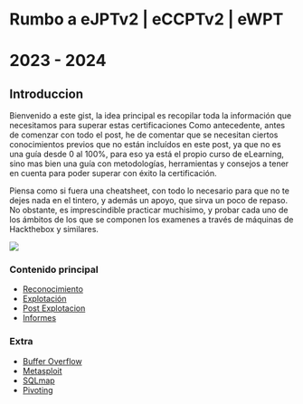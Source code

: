 # Rumbo a eJPTv2 | eCCPTv2 | eWPT
# 2023 - 2024
## Introduccion

Bienvenido a este gist, la idea principal es recopilar toda la información que necesitamos para superar estas certificaciones
Como antecedente, antes de comenzar con todo el post, he de comentar que se necesitan ciertos conocimientos previos que no están
incluídos en este post, ya que no es una guía desde 0 al 100%, para eso ya está el propio curso de eLearning, sino mas bien una guía
con metodologías, herramientas y consejos a tener en cuenta para poder superar con éxito la certificación.

Piensa como si fuera una cheatsheet, con todo lo necesario para que no te dejes nada en el tintero, y además un apoyo, que sirva
un poco de repaso. No obstante, es imprescindible practicar muchisimo, y probar cada uno de los ámbitos de los que se componen los examenes a través de máquinas de Hackthebox y similares.

<img align="center" src="https://raw.githubusercontent.com/glmbxecurity/assets/main/eJPT.png" />  

### Contenido principal  
- [Reconocimiento](https://raw.githubusercontent.com/glmbxecurity/eJPT2_eCCPT2_eWPT_Notes/main/reco.md)  
- [Explotación]()
- [Post Explotacion]()
- [Informes]()

### Extra 
- [Buffer Overflow]()  
- [Metasploit]()
- [SQLmap]()
- [Pivoting]()  


